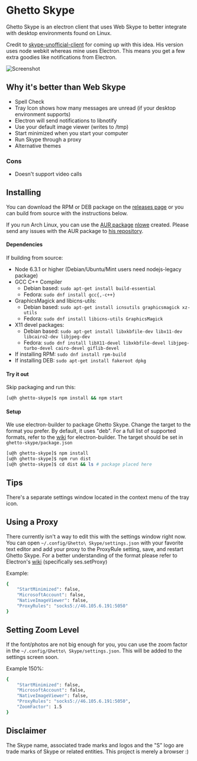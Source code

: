 # Ghetto Skype

Ghetto Skype is an electron client that uses Web Skype to better integrate with desktop environments found on Linux.

Credit to [skype-unofficial-client](https://github.com/haskellcamargo/skype-unofficial-client) for coming up with this idea. His version uses node webkit whereas mine uses Electron. This means you get a few extra goodies like notifications from Electron.

![Screenshot](src/assets/screenshot.png)

## Why it's better than Web Skype
- Spell Check
- Tray Icon shows how many messages are unread (if your desktop environment supports)
- Electron will send notifications to libnotify
- Use your default image viewer (writes to /tmp)
- Start minimized when you start your computer
- Run Skype through a proxy
- Alternative themes

### Cons
- Doesn't support video calls

## Installing

You can download the RPM or DEB package on the [releases page](https://github.com/stanfieldr/ghetto-skype/releases)
or you can build from source with the instructions below.

If you run Arch Linux, you can use the [AUR package](https://aur.archlinux.org/packages/ghetto-skype) [nlowe](https://github.com/nlowe)
created. Please send any issues with the AUR package to [his repository](https://github.com/nlowe/aur-ghetto-skype/issues).

#### Dependencies

If building from source:
- Node 6.3.1 or higher (Debian/Ubuntu/Mint users need nodejs-legacy package)
- GCC C++ Compiler
	- Debian based: `sudo apt-get install build-essential`
	- Fedora: `sudo dnf install gcc{,-c++}`
- GraphicsMagick and libicns-utils:
  - Debian based: `sudo apt-get install icnsutils graphicsmagick xz-utils`
  - Fedora: `sudo dnf install libicns-utils GraphicsMagick`
- X11 devel packages:
	- Debian based: `sudo apt-get install libxkbfile-dev libx11-dev libcairo2-dev libjpeg-dev`
	- Fedora: `sudo dnf install libX11-devel libxkbfile-devel libjpeg-turbo-devel cairo-devel giflib-devel`
- If installing RPM: `sudo dnf install rpm-build`
- If installing DEB: `sudo apt-get install fakeroot dpkg`

#### Try it out

Skip packaging and run this:
```bash
[u@h ghetto-skype]$ npm install && npm start
```

#### Setup

We use electron-builder to package Ghetto Skype. Change the target to the
format you prefer. By default, it uses "deb". For a full list of supported formats,
refer to the [wiki](https://www.electron.build/configuration/linux) for electron-builder.
The target should be set in `ghetto-skype/package.json`

```bash
[u@h ghetto-skype]$ npm install
[u@h ghetto-skype]$ npm run dist
[u@h ghetto-skype]$ cd dist && ls # package placed here
```

## Tips

There's a separate settings window located in the context menu of the tray icon.

## Using a Proxy

There currently isn't a way to edit this with the settings window right now. You can open `~/.config/Ghetto\ Skype/settings.json` with your favorite text editor and add your proxy to the ProxyRule setting, save, and restart
Ghetto Skype. For a better understanding of the format please refer to Electron's [wiki](https://github.com/electron/electron/blob/master/docs/api/session.md#instance-methods) (specifically ses.setProxy)

Example:
```bash
{
	"StartMinimized": false,
	"MicrosoftAccount": false,
	"NativeImageViewer": false,
	"ProxyRules": "socks5://46.105.6.191:5050"
}
```

## Setting Zoom Level

If the font/photos are not big enough for you, you can use the zoom factor in the `~/.config/Ghetto\ Skype/settings.json`.
This will be added to the settings screen soon.

Example 150%:
```bash
{
	"StartMinimized": false,
	"MicrosoftAccount": false,
	"NativeImageViewer": false,
	"ProxyRules": "socks5://46.105.6.191:5050",
	"ZoomFactor": 1.5
}
```

## Disclaimer
The Skype name, associated trade marks and logos and the "S" logo are trade marks of Skype or related entities. This project is merely a browser :)
